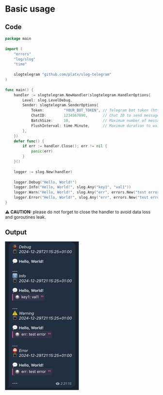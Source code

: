 # Basic usage

## Code
```go
package main

import (
	"errors"
	"log/slog"
	"time"

	slogtelegram "github.com/platx/slog-telegram"
)

func main() {
	handler := slogtelegram.NewHandler(slogtelegram.HandlerOptions{
		Level: slog.LevelDebug,
		Sender: slogtelegram.SenderOptions{
			Token:         "YOUR_BOT_TOKEN", // Telegram bot token (https://t.me/botfather).
			ChatID:        1234567890,       // Chat ID to send messages to (https://t.me/get_id_bot).
			BatchSize:     10,               // Maximum number of messages to send in a single batch.
			FlushInterval: time.Minute,      // Maximum duration to wait before sending a batch.
		},
	})
	defer func() {
		if err := handler.Close(); err != nil {
			panic(err)
		}
	}()

	logger := slog.New(handler)

	logger.Debug("Hello, World!")
	logger.Info("Hello, World!", slog.Any("key1", "val1"))
	logger.Warn("Hello, World!", slog.Any("err", errors.New("test error")))
	logger.Error("Hello, World!", slog.Any("err", errors.New("test error")))
}

```

**⚠️ CAUTION:** please do not forget to close the handler to avoid data loss and goroutines leak.

## Output
![batch.png](./res/batch.png)
